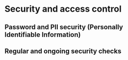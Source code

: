# Security and access control
## Password and PII security (Personally Identifiable Information)
## Regular and ongoing security checks
